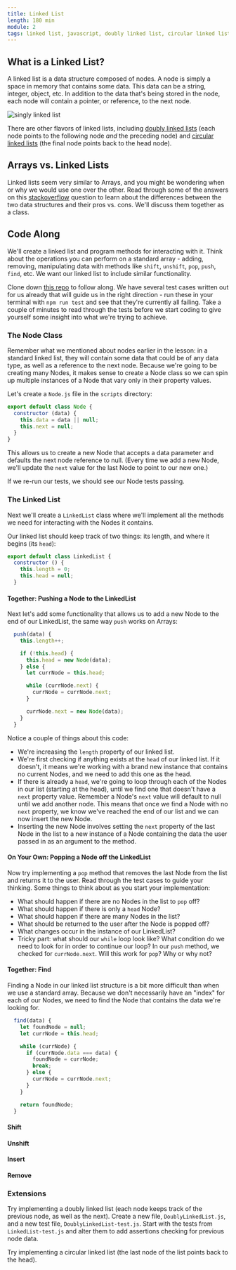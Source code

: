 ```yaml
---
title: Linked List
length: 180 min
module: 2
tags: linked list, javascript, doubly linked list, circular linked list, tdd, data structure
---
```


## What is a Linked List?

A linked list is a data structure composed of nodes. A node is simply a space in memory that contains some data. This data can be a string, integer, object, etc. In addition to the data that's being stored in the node, each node will contain a pointer, or reference, to the next node.

![singly linked list](https://upload.wikimedia.org/wikipedia/commons/6/6d/Singly-linked-list.svg)

There are other flavors of linked lists, including [doubly linked lists](https://upload.wikimedia.org/wikipedia/commons/5/5e/Doubly-linked-list.svg) (each node points to the following node _and_ the preceding node) and [circular linked lists](https://upload.wikimedia.org/wikipedia/commons/d/df/Circularly-linked-list.svg) (the final node points back to the head node).


## Arrays vs. Linked Lists

Linked lists seem very similar to Arrays, and you might be wondering when or why we would use one over the other. Read through some of the answers on this [stackoverflow](https://stackoverflow.com/questions/393556/when-to-use-a-linked-list-over-an-array-array-list) question to learn about the differences between the two data structures and their pros vs. cons. We'll discuss them together as a class.


## Code Along

We'll create a linked list and program methods for interacting with it. Think about the operations you can perform on a standard array - adding, removing, manipulating data with methods like `shift`, `unshift`, `pop`, `push`, `find`, etc. We want our linked list to include similar functionality.

Clone down [this repo](https://github.com/turingschool-examples/linked-lists/tree/master) to follow along. We have several test cases written out for us already that will guide us in the right direction - run these in your terminal with `npm run test` and see that they're currently all failing. Take a couple of minutes to read through the tests before we start coding to give yourself some insight into what we're trying to achieve.

### The Node Class

Remember what we mentioned about nodes earlier in the lesson: in a standard linked list, they will contain some data that could be of any data type, as well as a reference to the next node. Because we're going to be creating many Nodes, it makes sense to create a Node class so we can spin up multiple instances of a Node that vary only in their property values.

Let's create a `Node.js` file in the `scripts` directory:

```javascript
export default class Node {
  constructor (data) {
    this.data = data || null;
    this.next = null;
  }
}
```

This allows us to create a new Node that accepts a data parameter and defaults the next node reference to null. (Every time we add a new Node, we'll update the `next` value for the last Node to point to our new one.)

If we re-run our tests, we should see our Node tests passing.

### The Linked List

Next we'll create a `LinkedList` class where we'll implement all the methods we need for interacting with the Nodes it contains.

Our linked list should keep track of two things: its length, and where it begins (its `head`):

```javascript
export default class LinkedList {
  constructor () {
    this.length = 0;
    this.head = null;
  }
```

#### Together: Pushing a Node to the LinkedList

Next let's add some functionality that allows us to add a new Node to the end of our LinkedList, the same way `push` works on Arrays:

```javascript
  push(data) {
    this.length++;

    if (!this.head) {
      this.head = new Node(data);
    } else {
      let currNode = this.head;

      while (currNode.next) {
        currNode = currNode.next;
      }

      currNode.next = new Node(data);
    }
  }
```

Notice a couple of things about this code:

* We're increasing the `length` property of our linked list.
* We're first checking if anything exists at the `head` of our linked list. If it doesn't, it means we're working with a brand new instance that contains no current Nodes, and we need to add this one as the head.
* If there is already a `head`, we're going to loop through each of the Nodes in our list (starting at the head), until we find one that doesn't have a `next` property value. Remember a Node's `next` value will default to null until we add another node. This means that once we find a Node with no `next` property, we know we've reached the end of our list and we can now insert the new Node.
* Inserting the new Node involves setting the `next` property of the last Node in the list to a new instance of a Node containing the data the user passed in as an argument to the method.

#### On Your Own: Popping a Node off the LinkedList

Now try implementing a `pop` method that removes the last Node from the list and returns it to the user. Read through the test cases to guide your thinking. Some things to think about as you start your implementation:

* What should happen if there are no Nodes in the list to `pop` off?
* What should happen if there is only a `head` Node?
* What should happen if there are many Nodes in the list?
* What should be returned to the user after the Node is popped off?
* What changes occur in the instance of our LinkedList?
* Tricky part: what should our `while` loop look like? What condition do we need to look for in order to continue our loop? In our `push` method, we checked for `currNode.next`. Will this work for `pop`? Why or why not?


#### Together: Find

Finding a Node in our linked list structure is a bit more difficult than when we use a standard array. Because we don't necessarily have an "index" for each of our Nodes, we need to find the Node that contains the data we're looking for.

```javascript
  find(data) {
    let foundNode = null;
    let currNode = this.head;

    while (currNode) {
      if (currNode.data === data) {
        foundNode = currNode;
        break;
      } else {
        currNode = currNode.next;
      }
    }

    return foundNode;
  }
```

#### Shift
#### Unshift
#### Insert
#### Remove

### Extensions

Try implementing a doubly linked list (each node keeps track of the previous node, as well as the next). Create a new file, `DoublyLinkedList.js`, and a new test file, `DoublyLinkedList-test.js`. Start with the tests from `LinkedList-test.js` and alter them to add assertions checking for previous node data.

Try implementing a circular linked list (the last node of the list points back to the head).